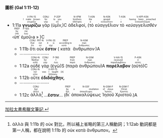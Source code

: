 #### 圖析 (Gal 1:11-12)


- <rt>1:11a</rt> <RUBY><ruby><ruby><strong>γνωρίζω</strong><rt>γνωρίζω</rt></ruby><rt>I make known</rt></ruby><rt>V-PAI-1S</rt></RUBY> <RUBY><ruby><ruby>γὰρ<rt>γάρ</rt></ruby><rt>for</rt></ruby><rt>CONJ</rt></RUBY> (<RUBY><ruby><ruby>ὑμῖν,<rt>σύ</rt></ruby><rt>to you</rt></ruby><rt>P-2DP</rt></RUBY>)C <RUBY><ruby><ruby>ἀδελφοί,<rt>ἀδελφός</rt></ruby><rt>brothers</rt></ruby><rt>N-VPM</rt></RUBY> (<RUBY><ruby><ruby>τὸ<rt>ὁ</rt></ruby><rt>the</rt></ruby><rt>T-ASN</rt></RUBY> <RUBY><ruby><ruby>εὐαγγέλιον<rt>εὐαγγέλιον</rt></ruby><rt>gospel</rt></ruby><rt>N-ASN</rt></RUBY> <RUBY><ruby><ruby>τὸ<rt>ὁ</rt></ruby><rt>-</rt></ruby><rt>T-ASN</rt></RUBY> «<RUBY><ruby><ruby><em>εὐαγγελισθὲν</em><rt>εὐαγγελίζομαι</rt></ruby><rt>having been preached</rt></ruby><rt>V-APP-ASN</rt></RUBY> ‹<RUBY><ruby><ruby>ὑπ᾽<rt>ὑπό</rt></ruby><rt>by</rt></ruby><rt>PREP</rt></RUBY> <RUBY><ruby><ruby>ἐμοῦ<rt>ἐγώ</rt></ruby><rt>me</rt></ruby><rt>P-1GS</rt></RUBY>›a » )C
	- <rt>1:11b</rt> <RUBY><ruby><ruby>ὅτι<rt>ὅτι</rt></ruby><rt>that</rt></ruby><rt>CONJ</rt></RUBY> <RUBY><ruby><ruby>οὐκ<rt>οὐ</rt></ruby><rt>not</rt></ruby><rt>PRT-N</rt></RUBY> <RUBY><ruby><ruby><strong>ἔστιν</strong><rt>εἰμί</rt></ruby><rt>it is</rt></ruby><rt>V-PAI-3S</rt></RUBY> (<RUBY><ruby><ruby>κατὰ<rt>κατά</rt></ruby><rt>according to</rt></ruby><rt>PREP</rt></RUBY> <RUBY><ruby><ruby>ἄνθρωπον·<rt>ἄνθρωπος</rt></ruby><rt>man</rt></ruby><rt>N-ASM</rt></RUBY>)A
	- ⋯⋯⋯⋯⋯⋯⋯
	- <rt>1:12a</rt> <RUBY><ruby><ruby>οὐδὲ<rt>οὐδέ</rt></ruby><rt>Neither</rt></ruby><rt>CONJ-N</rt></RUBY> <RUBY><ruby><ruby>γὰρ<rt>γάρ</rt></ruby><rt>for</rt></ruby><rt>CONJ</rt></RUBY> (<RUBY><ruby><ruby>ἐγὼ<rt>ἐγώ</rt></ruby><rt>I</rt></ruby><rt>P-1NS</rt></RUBY>)S (<RUBY><ruby><ruby>παρὰ<rt>παρά</rt></ruby><rt>from</rt></ruby><rt>PREP</rt></RUBY> <RUBY><ruby><ruby>ἀνθρώπου<rt>ἄνθρωπος</rt></ruby><rt>man</rt></ruby><rt>N-GSM</rt></RUBY>)A <RUBY><ruby><ruby><strong>παρέλαβον</strong><rt>παραλαμβάνω</rt></ruby><rt>received</rt></ruby><rt>V-AAI-1S</rt></RUBY> (<RUBY><ruby><ruby>αὐτό<rt>αὐτός</rt></ruby><rt>it</rt></ruby><rt>P-ASN</rt></RUBY>)C 
	- <rt>1:12b</rt> <RUBY><ruby><ruby>οὔτε<rt>οὔτε</rt></ruby><rt>nor</rt></ruby><rt>CONJ-N</rt></RUBY> <RUBY><ruby><ruby><strong>ἐδιδάχθην,</strong><rt>διδάσκω</rt></ruby><rt>was I taught [it]</rt></ruby><rt>V-API-1S</rt></RUBY> 
	- ⋯⋯⋯⋯⋯⋯⋯
	- <rt>1:12c</rt> <RUBY><ruby><ruby>ἀλλὰ<rt>ἀλλά</rt></ruby><rt>but</rt></ruby><rt>CONJ</rt></RUBY>[^1] ...<strong>ἔστιν</strong>... (<RUBY><ruby><ruby>δι᾽<rt>διά</rt></ruby><rt>by</rt></ruby><rt>PREP</rt></RUBY> <RUBY><ruby><ruby>ἀποκαλύψεως<rt>ἀποκάλυψις</rt></ruby><rt>a revelation</rt></ruby><rt>N-GSF</rt></RUBY> <RUBY><ruby><ruby>Ἰησοῦ<rt>Ἰησοῦς</rt></ruby><rt>of Jesus</rt></ruby><rt>N-GSM-P</rt></RUBY> <RUBY><ruby><ruby>Χριστοῦ.<rt>Χριστός</rt></ruby><rt>Christ</rt></ruby><rt>N-GSM-T</rt></RUBY>)A

[^1]: ἀλλὰ 與 1:11b 的 οὐκ 對比，所以補上省略的第三人稱動詞；1:12ab 動詞都是第一人稱，都在說明 1:11b 的 οὐκ κατὰ ἄνθρωπον。



---
[加拉太書希臘文筆記 ↵](Galatians-Notes.md)